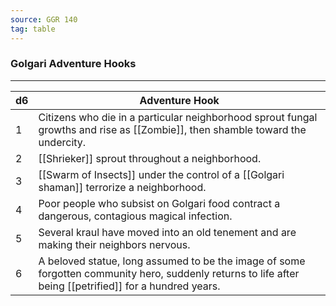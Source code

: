 ```yaml
---
source: GGR 140
tag: table
---
```


### Golgari Adventure Hooks
---
|d6|Adventure Hook|
|----|------------|
|1|Citizens who die in a particular neighborhood sprout fungal growths and rise as [[Zombie]], then shamble toward the undercity.|
|2|[[Shrieker]] sprout throughout a neighborhood.|
|3|[[Swarm of Insects]] under the control of a [[Golgari shaman]] terrorize a neighborhood.|
|4|Poor people who subsist on Golgari food contract a dangerous, contagious magical infection.|
|5|Several kraul have moved into an old tenement and are making their neighbors nervous.|
|6|A beloved statue, long assumed to be the image of some forgotten community hero, suddenly returns to life after being [[petrified]] for a hundred years.|
